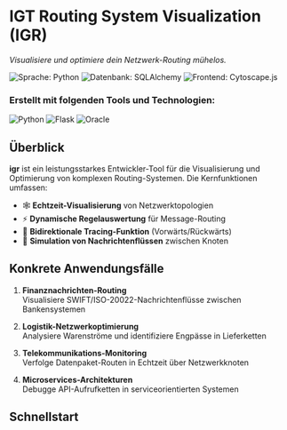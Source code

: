 # IGT Routing System Visualization (IGR)

*Visualisiere und optimiere dein Netzwerk-Routing mühelos.*

![Sprache: Python](https://img.shields.io/badge/python-47.2%25-blue)
![Datenbank: SQLAlchemy](https://img.shields.io/badge/database-SQLAlchemy-orange)
![Frontend: Cytoscape.js](https://img.shields.io/badge/viz-Cytoscape.js-green)

### Erstellt mit folgenden Tools und Technologien:
![Python](https://img.shields.io/badge/-Python-blue)
![Flask](https://img.shields.io/badge/-Flask-lightgrey)
![Oracle](https://img.shields.io/badge/-Oracle-red)

## Überblick

**igr** ist ein leistungsstarkes Entwickler-Tool für die Visualisierung und Optimierung von komplexen Routing-Systemen. Die Kernfunktionen umfassen:

* 🕸️ **Echtzeit-Visualisierung** von Netzwerktopologien
* ⚡ **Dynamische Regelauswertung** für Message-Routing
* 🔄 **Bidirektionale Tracing-Funktion** (Vorwärts/Rückwärts)
* 📡 **Simulation von Nachrichtenflüssen** zwischen Knoten

## Konkrete Anwendungsfälle

1. **Finanznachrichten-Routing**  
   Visualisiere SWIFT/ISO-20022-Nachrichtenflüsse zwischen Bankensystemen
   
2. **Logistik-Netzwerkoptimierung**  
   Analysiere Warenströme und identifiziere Engpässe in Lieferketten

3. **Telekommunikations-Monitoring**  
   Verfolge Datenpaket-Routen in Echtzeit über Netzwerkknoten

4. **Microservices-Architekturen**  
   Debugge API-Aufrufketten in serviceorientierten Systemen

## Schnellstart
